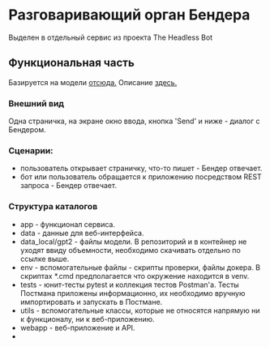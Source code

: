 # Разговаривающий орган Бендера
Выделен в отдельный сервис из проекта The Headless Bot

## Функциональная часть
Базируется на модели [отсюда.](https://huggingface.co/Grossmend/rudialogpt3_medium_based_on_gpt2)
Описание [здесь.](https://habr.com/ru/company/icl_services/blog/548244)

### Внешний вид
Одна страничка, на экране окно ввода, кнопка 'Send' и ниже - диалог с Бендером.

### Сценарии:
- пользователь открывает страничку, что-то пишет - Бендер отвечает.
- бот или пользователь обращается к приложению посредством REST запроса - Бендер отвечает.

### Структура каталогов
- app - функционал сервиса.
- data - данные для веб-интерфейса.
- data_local/gpt2 - файлы модели. В репозиторий и в контейнер не уходят ввиду объемности, необходимо скачивать отдельно по ссылке выше.
- env - вспомогательные файлы - скрипты проверки, файлы докера. В скриптах *.cmd предполагается что окружение находится в venv.
- tests - юнит-тесты pytest и коллекция тестов Postman'а. Тесты Постмана приложены информационно, их необходимо вручную импортировать и запускать в Постмане.
- utils - вспомогательные классы, которые не относятся напрямую ни к функционалу, ни к веб-приложению.
- webapp - веб-приложение и API.
- 
